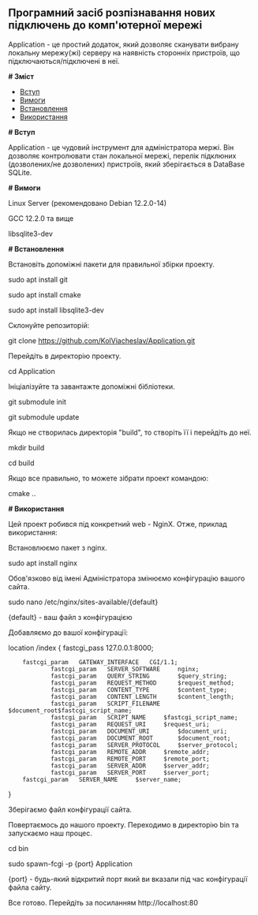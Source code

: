 ## Програмний засіб розпізнавання нових підключень до комп'ютерної мережі

Application - це простий додаток, який дозволяє сканувати вибрану локальну мережу(жі) серверу на наявність сторонніх пристроїв, що підключаються/підключені в неї. 

**# Зміст**
* [Вступ](#вступ)
* [Вимоги](#вимоги)
* [Встановлення](#встановлення)
* [Використання](#використання)

**# Вступ**

Application - це чудовий інструмент для адміністратора мержі. Він дозволяє контролювати стан локальної мережі, перелік підклюних (дозволених/не дозволених) пристроїв, який зберігається в DataBase SQLite.

**# Вимоги**

Linux Server (рекомендовано Debian 12.2.0-14)

GCC 12.2.0 та вище

libsqlite3-dev

**# Встановлення**

Встановіть допоміжні пакети для правильної збірки проекту.

sudo apt install git

sudo apt install cmake

sudo apt install libsqlite3-dev

Склонуйте репозиторій:

git clone https://github.com/KolViacheslav/Application.git

Перейдіть в директорію проекту.

cd Application

Ініціалізуйте та завантажте допоміжні бібліотеки.

git submodule init

git submodule update

Якщо не створилась директорія "build", то створіть її і перейдіть до неї.

mkdir build

cd build

Якщо все правильно, то можете зібрати проект командою:

cmake ..

**# Використання**

Цей проект робився під конкретний web - NginX. Отже, приклад використання:

Встановлюємо пакет з nginx.

sudo apt install nginx

Обов'язково від імені Адміністратора змінюємо конфігурацію вашого сайта.

sudo nano /etc/nginx/sites-available/{default}

{default} - ваш файл з конфігурацією

Добавляємо до вашої конфігурації:

location /index 
{
		fastcgi_pass 127.0.0.1:8000;

		fastcgi_param	GATEWAY_INTERFACE	CGI/1.1;
                fastcgi_param	SERVER_SOFTWARE		nginx;
                fastcgi_param	QUERY_STRING		$query_string;
                fastcgi_param	REQUEST_METHOD		$request_method;
                fastcgi_param	CONTENT_TYPE		$content_type;
                fastcgi_param	CONTENT_LENGTH		$content_length;
                fastcgi_param	SCRIPT_FILENAME		$document_root$fastcgi_script_name;
                fastcgi_param	SCRIPT_NAME		$fastcgi_script_name;
                fastcgi_param	REQUEST_URI		$request_uri;
                fastcgi_param	DOCUMENT_URI		$document_uri;
                fastcgi_param	DOCUMENT_ROOT		$document_root;
                fastcgi_param	SERVER_PROTOCOL		$server_protocol;
                fastcgi_param	REMOTE_ADDR		$remote_addr;
                fastcgi_param	REMOTE_PORT		$remote_port;
                fastcgi_param	SERVER_ADDR		$server_addr;
                fastcgi_param	SERVER_PORT		$server_port;
		fastcgi_param	SERVER_NAME		$server_name;
  }

Зберігаємо файл конфігурації сайта.

Повертаємось до нашого проекту. Переходимо в директорію bin та запускаємо наш процес.

сd bin

sudo spawn-fcgi -p {port} Application

{port} - будь-який відкритий порт який ви вказали під час конфігурації файла сайту.

Все готово. Перейдіть за посиланням http://localhost:80
